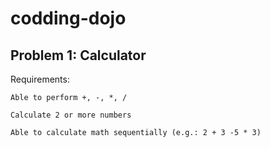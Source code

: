 # codding-dojo

## Problem 1: Calculator

Requirements:

    Able to perform +, -, *, /
    
    Calculate 2 or more numbers
    
    Able to calculate math sequentially (e.g.: 2 + 3 -5 * 3)
